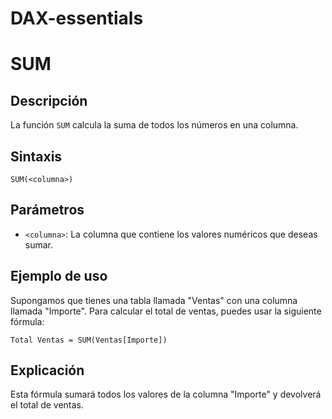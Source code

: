 # DAX-essentials

# SUM

## Descripción

La función `SUM` calcula la suma de todos los números en una columna.

## Sintaxis

```
SUM(<columna>)
```

## Parámetros

- `<columna>`: La columna que contiene los valores numéricos que deseas sumar.

## Ejemplo de uso

Supongamos que tienes una tabla llamada "Ventas" con una columna llamada "Importe". Para calcular el total de ventas, puedes usar la siguiente fórmula:

```
Total Ventas = SUM(Ventas[Importe])
```

## Explicación

Esta fórmula sumará todos los valores de la columna "Importe" y devolverá el total de ventas.